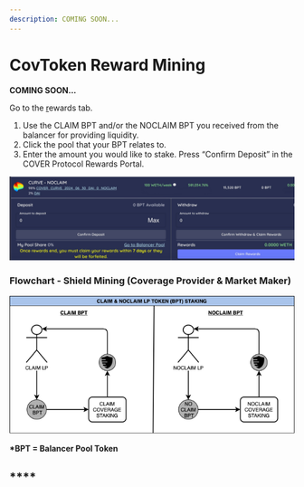 ```yaml
---
description: COMING SOON...
---
```


# CovToken Reward Mining

**COMING SOON...**

Go to the [r](https://app.coverprotocol.com/app/shieldmining)ewards tab.

1. Use the CLAIM BPT and/or the NOCLAIM BPT you received from the balancer for providing liquidity.
2. Click the pool that your BPT relates to.
3. Enter the amount you would like to stake. Press “Confirm Deposit” in the COVER Protocol Rewards Portal.

![](../../.gitbook/assets/screen-shot-2021-01-13-at-8.31.09-pm.jpg)

###                   

### Flowchart - Shield Mining \(Coverage Provider & Market Maker\)

![](../../.gitbook/assets/5.png)

**\*BPT = Balancer Pool Token**

## \*\*\*\*

